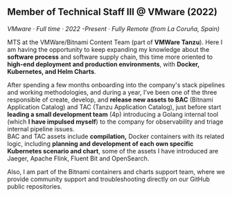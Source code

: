 ## Member of Technical Staff III @ VMware (2022)
*VMware · Full time  · 2022 -Present · Fully Remote (from La Coruña, Spain)*

MTS at the VMWare/Bitnami Content Team (part of **VMWare Tanzu**). Here I am having the opportunity to keep expanding my knowledge about the **software process** and software supply chain, this time more oriented to **high-end deployment and production environments**, with **Docker, Kubernetes, and Helm Charts**.

After spending a few months onboarding into the company's stack pipelines and working methodologies, and during a year, I’ve been one of the three responsible of create, develop, and **release new assets to BAC** (Bitnami Application Catalog) and TAC (Tanzu Application Catalog), just before start **leading a small development team** (4p) introducing a Golang internal tool (which **I have impulsed myself**) to the company for observability and triage internal pipeline issues.    
BAC and TAC assets include **compilation,** Docker containers with its related logic, including **planning and development of each own specific Kubernetes scenario and chart**, some of the assets I have introduced are Jaeger, Apache Flink, Fluent Bit and OpenSearch.

Also, I am part of the Bitnami containers and charts support team, where we provide community support and troubleshooting directly on our GitHub public repositories.
